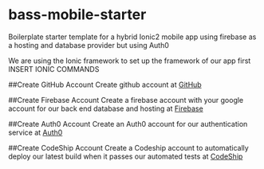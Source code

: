 # bass-mobile-starter
Boilerplate starter template for a hybrid Ionic2 mobile app using firebase as a hosting and database provider but using Auth0 

We are using the Ionic framework to set up the  framework of our app first 
INSERT IONIC COMMANDS


##Create GitHub Account
Create github account at [GitHub](https://github.com)

##Create Firebase Account
Create a firebase account with your google account for our back end database and hosting at [Firebase](https://firebase.google.com/)

##Create Auth0 Account
Create an Auth0 account for our authentication service at [Auth0](https://auth0.com/) 

##Create CodeShip Account
Create a Codeship account to automatically deploy our latest build when it passes our automated tests at [CodeShip](https://codeship.com)

